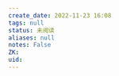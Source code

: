 ```yaml
---
create_date: 2022-11-23 16:08
tags: null
status: 未阅读 
aliases: null
notes: False
ZK: 
uid: 
---
```



